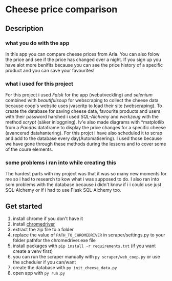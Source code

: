 # Cheese price comparison

## Description

### what you do with the app
In this app you can compare cheese prices from Arla. You can also folow the price and see if the price has changed over a night. If you sign up you have alot more benifits because you can see the price history of a specific product and you can save your favourites!

### what i used for this project
For this project i used *Falsk* for the app (webutveckling) and *selenium* combined with *beautifulsoup* for webscraping to collect the cheese data because coop's website uses jvascritp to load their site (webscraping). 
To create the database for saving cheese data, favourite products and users with their password harshed i used *SQL-Alchemy* and *werkzeug* with the method *scrypt* (säker inloggning). Iv'e also made diagrams with *matplotlib from a *Pandas* dataframe to display the price changes for a specific cheese (avancerad datahantering). For this projct i have also scheduled it to scrap and add to the database every day(Automatisering). 
I used those because we have gone through these methods during the lessons and to cover some of the coure elements.

### some problems i ran into while creating this
The hardest parts with my project was that it was so many new moments for me so i had to research to kow what i was supposed to do. I also ran into som problems with the database because i didn't know if i i could use just SQL-Alchemy or if i had to use Flask SQL-Alchemy too. 

## Get started
1. install chrome if you don't have it
2. install [chromedriver](https://developer.chrome.com/docs/chromedriver/downloads)
4. extract the zip file to a folder
5. replace the value of `PATH_TO_CHROMEDRIVER` in scraper/settings.py to your folder pathfor the chromedriver.exe file
6. install packages with `pip install -r requirements.txt` (if you want create a venv first)
7. you can run the scraper manually with `py scraper/web_coop.py` or use the scheduler if you can/want
8. create the database with `py init_cheese_data.py`
9. open app with `py run.py`


